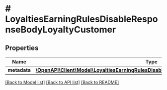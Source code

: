 # # LoyaltiesEarningRulesDisableResponseBodyLoyaltyCustomer

## Properties

Name | Type | Description | Notes
------------ | ------------- | ------------- | -------------
**metadata** | [**\OpenAPI\Client\Model\LoyaltiesEarningRulesDisableResponseBodyLoyaltyCustomerMetadata**](LoyaltiesEarningRulesDisableResponseBodyLoyaltyCustomerMetadata.md) |  | [optional]

[[Back to Model list]](../../README.md#models) [[Back to API list]](../../README.md#endpoints) [[Back to README]](../../README.md)
